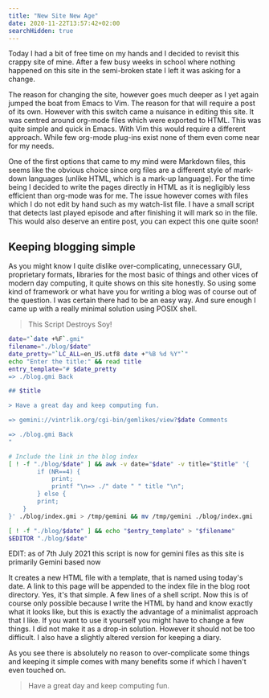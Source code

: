 ```yaml
---
title: "New Site New Age"
date: 2020-11-22T13:57:42+02:00
searchHidden: true
---
```

Today I had a bit of free time on my hands and I decided to revisit this crappy
site of mine. After a few busy weeks in school where nothing happened on this
site in the semi-broken state I left it was asking for a change.

The reason for changing the site, however goes much deeper as I yet again
jumped the boat from Emacs to Vim. The reason for that will require a post of
its own. However with this switch came a nuisance in editing this site. It was
centred around org-mode files which were exported to HTML. This was quite
simple and quick in Emacs. With Vim this would require a different approach.
While few org-mode plug-ins exist none of them even come near for my needs.

One of the first options that came to my mind were Markdown files, this seems
like the obvious choice since org files are a different style of mark-down
languages (unlike HTML, which is a mark-up language). For the time being I
decided to write the pages directly in HTML as it is negligibly less efficient
than org-mode was for me. The issue however comes with files which I do not 
edit by hand such as my watch-list file. I have a small script that detects 
last played episode and after finishing it will mark so in the file. This would
also deserve an entire post, you can expect this one quite soon!

## Keeping blogging simple

As you might know I quite dislike over-complicating, unnecessary GUI,
proprietary formats, libraries for the most basic of things and other vices of
modern day computing, it quite shows on this site honestly. So using some kind
of framework or what have you for writing a blog was of course out of the
question. I was certain there had to be an easy way. And sure enough I came up
with a really minimal solution using POSIX shell.

> This Script Destroys Soy!
```sh
date="`date +%F`.gmi"
filename="./blog/$date"
date_pretty="`LC_ALL=en_US.utf8 date +"%B %d %Y"`"
echo "Enter the title:" && read title
entry_template="# $date_pretty
=> ./blog.gmi Back

## $title

> Have a great day and keep computing fun.

=> gemini://vintrlik.org/cgi-bin/gemlikes/view?$date Comments

=> ./blog.gmi Back
"

# Include the link in the blog index
[ ! -f "./blog/$date" ] && awk -v date="$date" -v title="$title" '{
		if (NR==4) {
			print;
			printf "\n=> ./" date " " title "\n";
		} else {
		print;
	}
}' ./blog/index.gmi > /tmp/gemini && mv /tmp/gemini ./blog/index.gmi

[ ! -f "./blog/$date" ] && echo "$entry_template" > "$filename"
$EDITOR "./blog/$date"
```

EDIT: as of 7th July 2021 this script is now for gemini files as this site is
primarily Gemini based now

It creates a new HTML file with a template, that is named using today's date. A
link to this page will be appended to the index file in the blog root
directory. Yes, it's that simple. A few lines of a shell script. Now this is of
course only possible because I write the HTML by hand and know exactly what it
looks like, but this is exactly the advantage of a minimalist approach that I
like. If you want to use it yourself you might have to change a few things. I
did not make it as a drop-in solution. However it should not be too difficult.
I also have a slightly altered version for keeping a diary.

As you see there is absolutely no reason to over-complicate some things and
keeping it simple comes with many benefits some if which I haven't even touched
on.

> Have a great day and keep computing fun.
